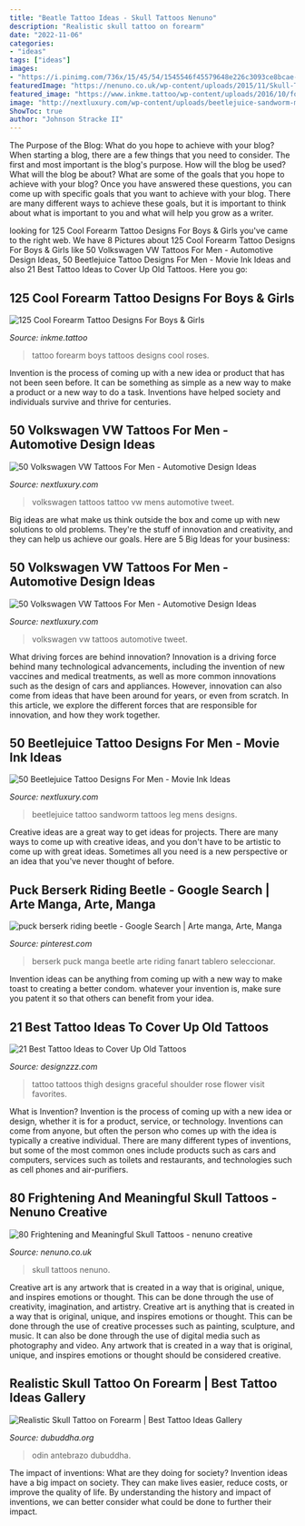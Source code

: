 ```yaml
---
title: "Beatle Tattoo Ideas - Skull Tattoos Nenuno"
description: "Realistic skull tattoo on forearm"
date: "2022-11-06"
categories:
- "ideas"
tags: ["ideas"]
images:
- "https://i.pinimg.com/736x/15/45/54/1545546f45579648e226c3093ce8bcae--berserk-puck-beetles.jpg"
featuredImage: "https://nenuno.co.uk/wp-content/uploads/2015/11/Skull-Tattoos-79.jpg"
featured_image: "https://www.inkme.tattoo/wp-content/uploads/2016/10/forearm-tattoo-design-81.jpg"
image: "http://nextluxury.com/wp-content/uploads/beetlejuice-sandworm-mens-new-school-back-of-leg-tattoos.jpg"
ShowToc: true
author: "Johnson Stracke II"
---
```



The Purpose of the Blog: What do you hope to achieve with your blog?
When starting a blog, there are a few things that you need to consider. The first and most important is the blog's purpose. How will the blog be used? What will the blog be about? What are some of the goals that you hope to achieve with your blog? Once you have answered these questions, you can come up with specific goals that you want to achieve with your blog. There are many different ways to achieve these goals, but it is important to think about what is important to you and what will help you grow as a writer.

	

		
looking for 125 Cool Forearm Tattoo Designs For Boys &amp; Girls you've came to the right web. We have 8 Pictures about 125 Cool Forearm Tattoo Designs For Boys &amp; Girls like 50 Volkswagen VW Tattoos For Men - Automotive Design Ideas, 50 Beetlejuice Tattoo Designs For Men - Movie Ink Ideas and also 21 Best Tattoo Ideas to Cover Up Old Tattoos. Here you go:
		
    
## 125 Cool Forearm Tattoo Designs For Boys &amp; Girls

<img loading=lazy src="https://www.inkme.tattoo/wp-content/uploads/2016/10/forearm-tattoo-design-81.jpg" onerror="this.onerror=null;this.src='https://tse1.mm.bing.net/th?id=OIP.rufiE9r93o7K21ip9aYczQHaIy&amp;pid=15.1';" alt="125 Cool Forearm Tattoo Designs For Boys &amp; Girls">

_Source: inkme.tattoo_

>tattoo forearm boys tattoos designs cool roses. 

	

Invention is the process of coming up with a new idea or product that has not been seen before. It can be something as simple as a new way to make a product or a new way to do a task. Inventions have helped society and individuals survive and thrive for centuries.

    
## 50 Volkswagen VW Tattoos For Men - Automotive Design Ideas

<img loading=lazy src="http://nextluxury.com/wp-content/uploads/small-inner-forearm-mens-tattoo-with-volkswagen-wv-design.jpg" onerror="this.onerror=null;this.src='https://tse4.mm.bing.net/th?id=OIP.dd3V-uswBAPO0Rkp1PBkGwHaHa&amp;pid=15.1';" alt="50 Volkswagen VW Tattoos For Men - Automotive Design Ideas">

_Source: nextluxury.com_

>volkswagen tattoos tattoo vw mens automotive tweet. 

	

Big ideas are what make us think outside the box and come up with new solutions to old problems. They're the stuff of innovation and creativity, and they can help us achieve our goals. Here are 5 Big Ideas for your business: 

    
## 50 Volkswagen VW Tattoos For Men - Automotive Design Ideas

<img loading=lazy src="http://nextluxury.com/wp-content/uploads/upper-back-creative-volkswagen-wv-tattoos-for-men.jpg" onerror="this.onerror=null;this.src='https://tse1.mm.bing.net/th?id=OIP.N8fc4f7WJeKPQhiE_kWynwHaIg&amp;pid=15.1';" alt="50 Volkswagen VW Tattoos For Men - Automotive Design Ideas">

_Source: nextluxury.com_

>volkswagen vw tattoos automotive tweet. 

	

What driving forces are behind innovation?
Innovation is a driving force behind many technological advancements, including the invention of new vaccines and medical treatments, as well as more common innovations such as the design of cars and appliances. However, innovation can also come from ideas that have been around for years, or even from scratch. In this article, we explore the different forces that are responsible for innovation, and how they work together.

    
## 50 Beetlejuice Tattoo Designs For Men - Movie Ink Ideas

<img loading=lazy src="http://nextluxury.com/wp-content/uploads/beetlejuice-sandworm-mens-new-school-back-of-leg-tattoos.jpg" onerror="this.onerror=null;this.src='https://tse3.mm.bing.net/th?id=OIP.ruNpiMWaRq_jc_u1J1kqkgHaHa&amp;pid=15.1';" alt="50 Beetlejuice Tattoo Designs For Men - Movie Ink Ideas">

_Source: nextluxury.com_

>beetlejuice tattoo sandworm tattoos leg mens designs. 

	

Creative ideas are a great way to get ideas for projects. There are many ways to come up with creative ideas, and you don't have to be artistic to come up with great ideas. Sometimes all you need is a new perspective or an idea that you've never thought of before.

    
## Puck Berserk Riding Beetle - Google Search | Arte Manga, Arte, Manga

<img loading=lazy src="https://i.pinimg.com/736x/15/45/54/1545546f45579648e226c3093ce8bcae--berserk-puck-beetles.jpg" onerror="this.onerror=null;this.src='https://tse3.mm.bing.net/th?id=OIP.4sLLXetXN4TVxsVs_fi7IwHaLg&amp;pid=15.1';" alt="puck berserk riding beetle - Google Search | Arte manga, Arte, Manga">

_Source: pinterest.com_

>berserk puck manga beetle arte riding fanart tablero seleccionar. 

	

Invention ideas can be anything from coming up with a new way to make toast to creating a better condom. whatever your invention is, make sure you patent it so that others can benefit from your idea.

    
## 21 Best Tattoo Ideas To Cover Up Old Tattoos

<img loading=lazy src="https://www.designzzz.com/wp-content/uploads/2014/09/Thigh-Cover-Up.jpg" onerror="this.onerror=null;this.src='https://tse1.mm.bing.net/th?id=OIP.icedWm0qw4MFL2cFszn2RgHaFj&amp;pid=15.1';" alt="21 Best Tattoo Ideas to Cover Up Old Tattoos">

_Source: designzzz.com_

>tattoo tattoos thigh designs graceful shoulder rose flower visit favorites. 

	

What is Invention?
Invention is the process of coming up with a new idea or design, whether it is for a product, service, or technology. Inventions can come from anyone, but often the person who comes up with the idea is typically a creative individual. There are many different types of inventions, but some of the most common ones include products such as cars and computers, services such as toilets and restaurants, and technologies such as cell phones and air-purifiers.

    
## 80 Frightening And Meaningful Skull Tattoos - Nenuno Creative

<img loading=lazy src="https://nenuno.co.uk/wp-content/uploads/2015/11/Skull-Tattoos-79.jpg" onerror="this.onerror=null;this.src='https://tse3.mm.bing.net/th?id=OIP.RkEcfwedshjpQTEWQndd0QHaJ3&amp;pid=15.1';" alt="80 Frightening and Meaningful Skull Tattoos - nenuno creative">

_Source: nenuno.co.uk_

>skull tattoos nenuno. 

	

Creative art is any artwork that is created in a way that is original, unique, and inspires emotions or thought. This can be done through the use of creativity, imagination, and artistry.
Creative art is anything that is created in a way that is original, unique, and inspires emotions or thought. This can be done through the use of creative processes such as painting, sculpture, and music. It can also be done through the use of digital media such as photography and video. Any artwork that is created in a way that is original, unique, and inspires emotions or thought should be considered creative.

    
## Realistic Skull Tattoo On Forearm | Best Tattoo Ideas Gallery

<img loading=lazy src="https://www.dubuddha.org/wp-content/uploads/2017/05/Skull-Forearm-Tattoo-by-Odin-Tattoo-Studio-728x910.jpg" onerror="this.onerror=null;this.src='https://tse4.mm.bing.net/th?id=OIP.obUcPGt5ENCq4KWePcHuGgHaJQ&amp;pid=15.1';" alt="Realistic Skull Tattoo on Forearm | Best Tattoo Ideas Gallery">

_Source: dubuddha.org_

>odin antebrazo dubuddha. 

	

The impact of inventions: What are they doing for society?
Invention ideas have a big impact on society. They can make lives easier, reduce costs, or improve the quality of life. By understanding the history and impact of inventions, we can better consider what could be done to further their impact.

